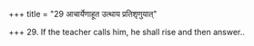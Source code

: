 +++
title = "29 आचार्येणाहूत उत्थाय प्रतिशृणुयात्"

+++
29. If the teacher calls him, he shall rise and then answer..
